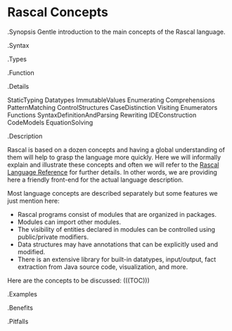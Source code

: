 # Rascal Concepts

.Synopsis
Gentle introduction to the main concepts of the Rascal language.

.Syntax

.Types

.Function

.Details

StaticTyping Datatypes ImmutableValues  Enumerating Comprehensions PatternMatching ControlStructures CaseDistinction Visiting Enumerators Functions SyntaxDefinitionAndParsing Rewriting IDEConstruction CodeModels EquationSolving

.Description

Rascal is based on a dozen concepts and having a global understanding of them will help to grasp the language more quickly.
Here we will informally explain and illustrate these concepts and often we will refer to the [Rascal Language Reference]((Rascal))
for further details. In other words, we are providing here a friendly front-end for the actual language description.

Most language concepts are described separately but some features we just mention here:

*  Rascal programs consist of modules that are organized in packages.
*  Modules can import other modules.
*  The visibility of entities declared in modules can be controlled using public/private modifiers.
*  Data structures may have annotations that can be explicitly used and modified.
*  There is an extensive library for built-in datatypes, input/output, fact extraction from Java source code, visualization, and more.

Here are the concepts to be discussed:
(((TOC)))

.Examples

.Benefits

.Pitfalls

